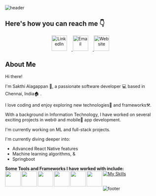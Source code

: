 <!-- Header -->
<link rel="stylesheet" type='text/css' href="https://cdn.jsdelivr.net/gh/devicons/devicon@latest/devicon.min.css" />
<img src="https://capsule-render.vercel.app/api?type=waving&color=0:11048a,100:88048a&height=150&section=header&text=Hey%20there!&fontSize=65&fontColor=f2f5fc" alt="header">

## Here's how you can reach me 👇
<p align="center">
  <a href="https://www.linkedin.com/in/al-sakthi-a71b56226/">
    <img src="https://github.com/Alsa5/Alsa5/assets/122151829/eac6e99a-4b29-41db-b0e5-931874581540" alt="LinkedIn" height="50" style="margin-right: 15;"/>
  </a>

  <a href="mailto:sakthialagappan67@gmail.com">
    <img src="https://github.com/Alsa5/Alsa5/assets/122151829/b6f74e85-478b-47a5-926a-d9a57a45052e" alt="Email" height="50" style="margin-right: 15"/>
  </a>

  <a href="https://sakthi-alagappan.netlify.app/">
    <img src="https://github.com/Alsa5/Alsa5/assets/122151829/66823532-6374-449e-9723-0f41d093475d" alt="Website" height="50" style="margin-right: 15;"/>
  </a>
</p>

## About Me

Hi there! 

I'm Sakthi Alagappan 👧, a passionate software developer 💻 based in Chennai, India🏠 . 

I love coding and enjoy exploring new technologies🤖 and frameworks⚒️. 

With a background in Information Technology, I have worked on several exciting projects in web🌐 and mobile📱 app development.

I'm currently working on ML and full-stack projects.

I'm currently diving deeper into:
- Advanced React Native features
- Machine learning algorithms, &
- Springboot

**Some Tools and Frameworks I have worked with include:**
<br>
[![My Skills](https://skillicons.dev/icons?i=react,py,c,java,html,css,bootstrap,js,express,flask,nodejs,npm,mysql,firebase,netlify,figma,vscode,github,&perline=6)](https://skillicons.dev)
<img src="https://cdn.jsdelivr.net/gh/devicons/devicon@latest/icons/streamlit/streamlit-original-wordmark.svg" height="50" width="50" align="left" />
<img src="https://avatars.githubusercontent.com/u/16919504?s=280&v=4" height="50" width="50" align="left"/>
<img src="https://play-lh.googleusercontent.com/algsmuhitlyCU_Yy3IU7-7KYIhCBwx5UJG4Bln-hygBjjlUVCiGo1y8W5JNqYm9WW3s" height="50" width="50" align="left"/>
<img src="https://cdn.jsdelivr.net/gh/devicons/devicon@latest/icons/canva/canva-original.svg" height="50" width="50" align="left" />
<img src="https://miro.medium.com/v2/resize:fit:1024/1*xDi2csEAWxu95IEkaNdFUQ.png" height="50" width="50" align="left" />
<img src="https://storage.googleapis.com/replit/images/1619744706953_a11b5e0a6acf250ac95d9b46d5a2673f.jpeg" height="50" width="50" align="left"/>

<br>
<img src="https://capsule-render.vercel.app/api?type=waving&color=0:88048a,100:11048a&height=100&section=footer" alt="footer">
